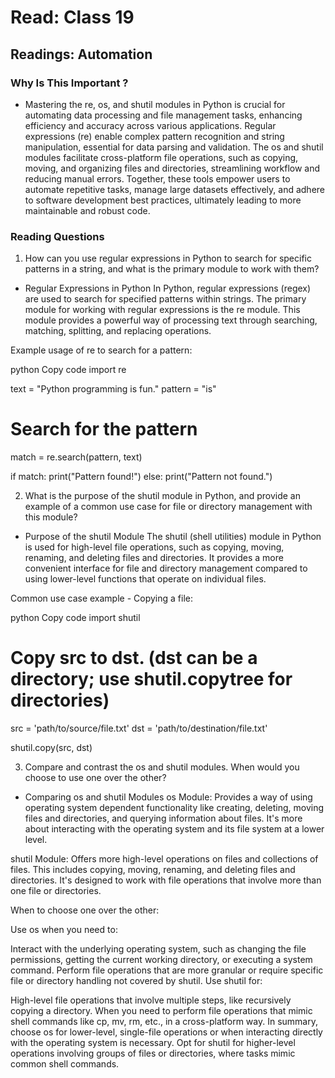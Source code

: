 # Read: Class 19

## Readings: Automation

### Why Is This Important ?

- Mastering the re, os, and shutil modules in Python is crucial for automating data processing and file management tasks, enhancing efficiency and accuracy across various applications. Regular expressions (re) enable complex pattern recognition and string manipulation, essential for data parsing and validation. The os and shutil modules facilitate cross-platform file operations, such as copying, moving, and organizing files and directories, streamlining workflow and reducing manual errors. Together, these tools empower users to automate repetitive tasks, manage large datasets effectively, and adhere to software development best practices, ultimately leading to more maintainable and robust code.

### Reading Questions

1. How can you use regular expressions in Python to search for specific patterns in a string, and what is the primary module to work with them?

- Regular Expressions in Python
In Python, regular expressions (regex) are used to search for specified patterns within strings. The primary module for working with regular expressions is the re module. This module provides a powerful way of processing text through searching, matching, splitting, and replacing operations.

Example usage of re to search for a pattern:

python
Copy code
import re

text = "Python programming is fun."
pattern = "is"

# Search for the pattern
match = re.search(pattern, text)

if match:
    print("Pattern found!")
else:
    print("Pattern not found.")


2. What is the purpose of the shutil module in Python, and provide an example of a common use case for file or directory management with this module?

- Purpose of the shutil Module
The shutil (shell utilities) module in Python is used for high-level file operations, such as copying, moving, renaming, and deleting files and directories. It provides a more convenient interface for file and directory management compared to using lower-level functions that operate on individual files.

Common use case example - Copying a file:

python
Copy code
import shutil

# Copy src to dst. (dst can be a directory; use shutil.copytree for directories)
src = 'path/to/source/file.txt'
dst = 'path/to/destination/file.txt'

shutil.copy(src, dst)

3. Compare and contrast the os and shutil modules. When would you choose to use one over the other?

- Comparing os and shutil Modules
os Module: Provides a way of using operating system dependent functionality like creating, deleting, moving files and directories, and querying information about files. It's more about interacting with the operating system and its file system at a lower level.

shutil Module: Offers more high-level operations on files and collections of files. This includes copying, moving, renaming, and deleting files and directories. It's designed to work with file operations that involve more than one file or directories.

When to choose one over the other:

Use os when you need to:

Interact with the underlying operating system, such as changing the file permissions, getting the current working directory, or executing a system command.
Perform file operations that are more granular or require specific file or directory handling not covered by shutil.
Use shutil for:

High-level file operations that involve multiple steps, like recursively copying a directory.
When you need to perform file operations that mimic shell commands like cp, mv, rm, etc., in a cross-platform way.
In summary, choose os for lower-level, single-file operations or when interacting directly with the operating system is necessary. Opt for shutil for higher-level operations involving groups of files or directories, where tasks mimic common shell commands.




